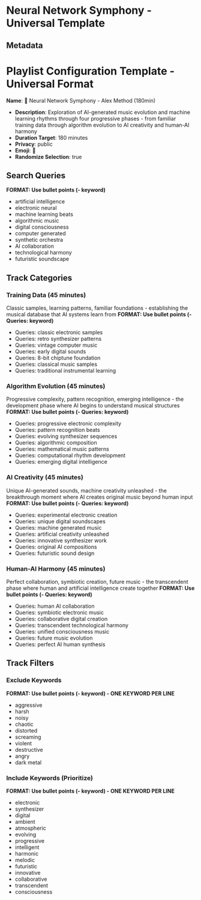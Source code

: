 # Neural Network Symphony - Universal Template

## Metadata
# Playlist Configuration Template - Universal Format

**Name**: 🔮 Neural Network Symphony - Alex Method (180min)
- **Description**: Exploration of AI-generated music evolution and machine learning rhythms through four progressive phases - from familiar training data through algorithm evolution to AI creativity and human-AI harmony
- **Duration Target**: 180 minutes
- **Privacy**: public
- **Emoji**: 🔮
- **Randomize Selection**: true

## Search Queries
**FORMAT: Use bullet points (- keyword)**
- artificial intelligence
- electronic neural
- machine learning beats
- algorithmic music
- digital consciousness
- computer generated
- synthetic orchestra
- AI collaboration
- technological harmony
- futuristic soundscape

## Track Categories
### Training Data (45 minutes)
Classic samples, learning patterns, familiar foundations - establishing the musical database that AI systems learn from
**FORMAT: Use bullet points (- Queries: keyword)**
- Queries: classic electronic samples
- Queries: retro synthesizer patterns
- Queries: vintage computer music
- Queries: early digital sounds
- Queries: 8-bit chiptune foundation
- Queries: classical music samples
- Queries: traditional instrumental learning

### Algorithm Evolution (45 minutes)
Progressive complexity, pattern recognition, emerging intelligence - the development phase where AI begins to understand musical structures
**FORMAT: Use bullet points (- Queries: keyword)**
- Queries: progressive electronic complexity
- Queries: pattern recognition beats
- Queries: evolving synthesizer sequences
- Queries: algorithmic composition
- Queries: mathematical music patterns
- Queries: computational rhythm development
- Queries: emerging digital intelligence

### AI Creativity (45 minutes)
Unique AI-generated sounds, machine creativity unleashed - the breakthrough moment where AI creates original music beyond human input
**FORMAT: Use bullet points (- Queries: keyword)**
- Queries: experimental electronic creation
- Queries: unique digital soundscapes
- Queries: machine generated music
- Queries: artificial creativity unleashed
- Queries: innovative synthesizer work
- Queries: original AI compositions
- Queries: futuristic sound design

### Human-AI Harmony (45 minutes)
Perfect collaboration, symbiotic creation, future music - the transcendent phase where human and artificial intelligence create together
**FORMAT: Use bullet points (- Queries: keyword)**
- Queries: human AI collaboration
- Queries: symbiotic electronic music
- Queries: collaborative digital creation
- Queries: transcendent technological harmony
- Queries: unified consciousness music
- Queries: future music evolution
- Queries: perfect AI human synthesis

## Track Filters
### Exclude Keywords
**FORMAT: Use bullet points (- keyword) - ONE KEYWORD PER LINE**
- aggressive
- harsh
- noisy
- chaotic
- distorted
- screaming
- violent
- destructive
- angry
- dark metal

### Include Keywords (Prioritize)
**FORMAT: Use bullet points (- keyword) - ONE KEYWORD PER LINE**
- electronic
- synthesizer
- digital
- ambient
- atmospheric
- evolving
- progressive
- intelligent
- harmonic
- melodic
- futuristic
- innovative
- collaborative
- transcendent
- consciousness
